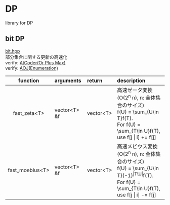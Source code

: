 # DP
library for DP
## bit DP
[bit.hpp](https://github.com/fumiphys/programming_contest/blob/master/DP/bit.hpp)  
部分集合に関する更新の高速化  
 verify: [AtCoder(Or Plus Max)](https://atcoder.jp/contests/arc100/tasks/arc100_c)  
 verify: [AOJ(Enumeration)](http://judge.u-aizu.ac.jp/onlinejudge/description.jsp?id=2446)


| function | arguments | return | description |
|:--------:|:---------|:------|:-----------|
| fast\_zeta\<T\> | vector\<T\> &f | vector\<T\> | 高速ゼータ変換 (O(2<sup>n</sup> n), n: 全体集合のサイズ)<br>f(U) = \sum\_\{U\in T\}f(T). <br>For f(U) = \sum_\{T\in U\}f(T), use f\[j \| i\] += f\[j\]|
| fast\_moebius\<T\> | vector\<T\> &f | vector\<T\> | 高速メビウス変換 (O(2<sup>n</sup> n), n: 全体集合のサイズ)<br>f(U) = \sum_\{U\in T\}(-1)<sup>\|T\U\|</sup>f(T). <br>For f(U) = \sum_\{T\in U\}f(T), use f\[j \| i\] -= f\[j\] |